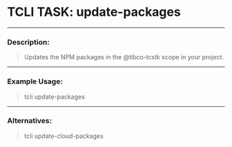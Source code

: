 # TCLI TASK: update-packages

---
### Description:
> Updates the NPM packages in the @tibco-tcstk scope in your project.

---
### Example Usage:
> tcli update-packages

---
### Alternatives:
> tcli update-cloud-packages
